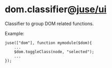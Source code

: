 # dom.classifier@[juse/ui](../../juse/ui)

Classifier to group DOM related functions.

Example:

```
juse(["dom"], function mymodule($dom){
	...
	$dom.toggleClass(node, "selected");
	...
});
```
